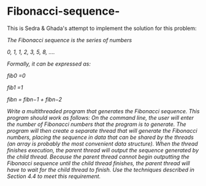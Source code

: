 # Fibonacci-sequence-
This is Sedra & Ghada's attempt to implement the solution for this problem:

*The Fibonacci sequence is the series of numbers*

*0, 1, 1, 2, 3, 5, 8, ....*

*Formally, it can be expressed as:* 

*fib0 =0*

*fib1 =1*

*fibn = fibn−1 + fibn−2*

*Write a multithreaded program that generates the Fibonacci sequence. This program should work as 
follows: On the command line, the user will enter the number of Fibonacci numbers that the program 
is to generate. The program will then create a separate thread that will generate the Fibonacci numbers, 
placing the sequence in data that can be shared by the threads (an array is probably the most convenient 
data structure). When the thread finishes execution, the parent thread will output the sequence 
generated by the child thread. Because the parent thread cannot begin outputting the Fibonacci 
sequence until the child thread finishes, the parent thread will have to wait for the child thread to 
finish. Use the techniques described in Section 4.4 to meet this requirement.*
